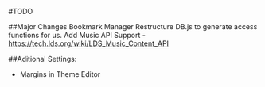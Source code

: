 #TODO

##Major Changes
Bookmark Manager
Restructure DB.js to generate access functions for us.
Add Music API Support - https://tech.lds.org/wiki/LDS_Music_Content_API

##Aditional Settings:
 * Margins in Theme Editor
